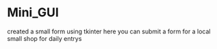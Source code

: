 # Mini_GUI
created a small form using tkinter
here you can submit a form for a local small shop for daily entrys

